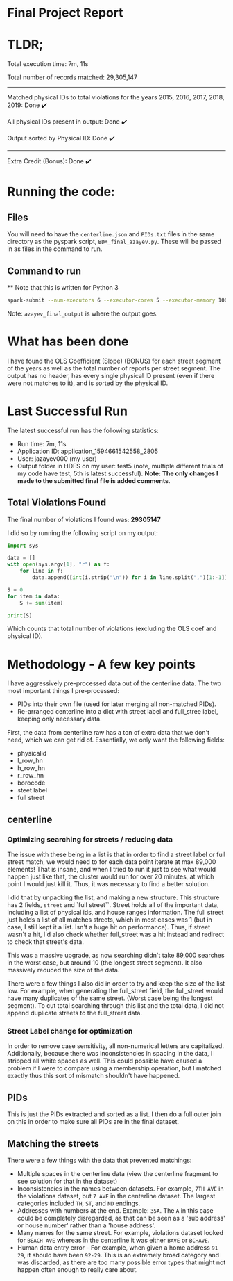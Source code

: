 # Final Project Report

# TLDR;

Total execution time: 7m, 11s

Total number of records matched: 29,305,147

------------------------------------------------

Matched physical IDs to total violations for the years 2015, 2016, 2017, 2018, 2019: Done ✔️

All physical IDs present in output: Done ✔️

Output sorted by Physical ID: Done ✔️

------------------------------------------------

Extra Credit (Bonus): Done ✔️

# Running the code:

## Files

You will need to have the `centerline.json` and `PIDs.txt` files in the same directory as the pyspark script, `BDM_final_azayev.py`. These will be passed in as files in the command to run.

## Command to run

** Note that this is written for Python 3

```bash
spark-submit --num-executors 6 --executor-cores 5 --executor-memory 10G --files centerline.json,PIDs.txt BDM_final_azayev.py azayev_final_output
```

Note: `azayev_final_output` is where the output goes.

# What has been done

I have found the OLS Coefficient (Slope) (BONUS) for each street segment of the years as well as the total number of reports per street segment. The output has no header, has every single physical ID present (even if there were not matches to it), and is sorted by the physical ID.

# Last Successful Run

The latest successful run has the following statistics:

- Run time: 7m, 11s
- Application ID: application_1594661542558_2805
- User: jazayev000 (my user)
- Output folder in HDFS on my user: test5 (note, multiple different trials of my code have test<test num>, 5th is latest successful). **Note: The only changes I made to the submitted final file is added comments**.

## Total Violations Found

The final number of violations I found was: **29305147**

I did so by running the following script on my output:

```python
import sys

data = []
with open(sys.argv[1], "r") as f:
    for line in f:
        data.append([int(i.strip("\n")) for i in line.split(",")[1:-1]])

S = 0
for item in data:
    S += sum(item)

print(S)

```

Which counts that total number of violations (excluding the OLS coef and physical ID).


# Methodology - A few key points

I have aggressively pre-processed data out of the centerline data. The two most important things I pre-processed:
- PIDs into their own file (used for later merging all non-matched PIDs).
- Re-arranged centerline into a dict with street label and full_stree label, keeping only necessary data.

First, the data from centerline raw has a ton of extra data that we don't need, which we can get rid of. Essentially, we only want the following fields:
- physicalid
- l_row_hn
- h_row_hn
- r_row_hn
- borocode
- steet label
- full street

## centerline

### Optimizing searching for streets / reducing data

The issue with these being in a list is that in order to find a street label or full street match, we would need to for each data point iterate at max 89,000 elements! That is insane, and when I tried to run it just to see what would happen just like that, the cluster would run for over 20 minutes, at which point I would just kill it. Thus, it was necessary to find a better solution.

I did that by unpacking the list, and making a new structure. This structure has 2 fields, `street` and `full street``. Street holds all of the important data, including a list of physical ids, and house ranges information. The full street just holds a list of all matches streets, which in most cases was 1 (but in case, I still kept it a list. Isn't a huge hit on performance). Thus, if street wasn't a hit, I'd also check whether full_street was a hit instead and redirect to check that street's data.

This was a massive upgrade, as now searching didn't take 89,000 searches in the worst case, but around 10 (the longest street segment). It also massively reduced the size of the data.

There were a few things I also did in order to try and keep the size of the list low. For example, when generating the full_street field, the full_street would have many duplicates of the same street. (Worst case being the longest segment). To cut total searching through this list and the total data, I did not append duplicate streets to the full_street data.

### Street Label change for optimization

In order to remove case sensitivity, all non-numerical letters are capitalized. Additionally, because there was inconsistencies in spacing in the data, I stripped all white spaces as well. This could possible have caused a problem if I were to compare using a membership operation, but I matched exactly thus this sort of mismatch shouldn't have happened.

## PIDs

This is just the PIDs extracted and sorted as a list. I then do a full outer join on this in order to make sure all PIDs are in the final dataset.


## Matching the streets

There were a few things with the data that prevented matchings:
- Multiple spaces in the centerline data (view the centerline fragment to see solution for that in the dataset)
- Inconsistencies in the names between datasets. For example, `7TH AVE` in the violations dataset, but `7 AVE` in the centerline dataset. The largest categories included `TH`, `ST`, and `ND` endings.
- Addresses with numbers at the end. Example: `35A`. The `A` in this case could be completely disregarded, as that can be seen as a 'sub address' or house number' rather than a 'house address'.
- Many names for the same street. For example, violations dataset looked for `BEACH AVE` whereas in the centerline it was either `BAVE` or `BCHAVE`.
- Human data entry error - For example, when given a home address `91 29`, it should have been `92-29`. This is an extremely broad category and was discarded, as there are too many possible error types that might not happen often enough to really care about.




